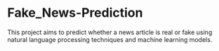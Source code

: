 # Fake_News-Prediction
This project aims to predict whether a news article is real or fake using natural language processing techniques and machine learning models.
